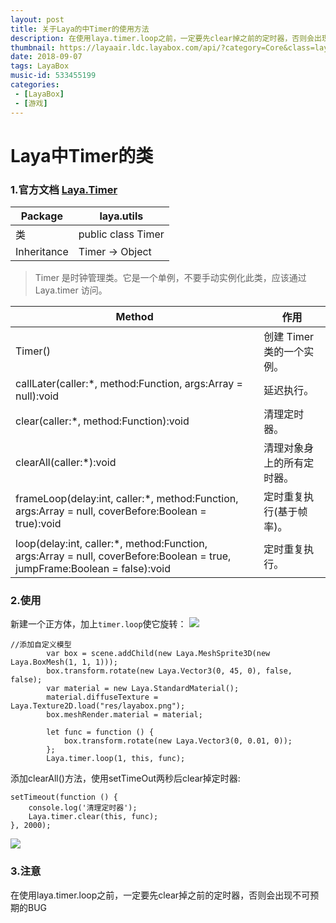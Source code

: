 ```yaml
---
layout: post
title: 关于Laya的中Timer的使用方法
description: 在使用laya.timer.loop之前，一定要先clear掉之前的定时器，否则会出现不可预期的BUG
thumbnail: https://layaair.ldc.layabox.com/api/?category=Core&class=laya.utils.Timer
date: 2018-09-07
tags: LayaBox  
music-id: 533455199
categories: 
 - [LayaBox]
 - [游戏]
--- 
```



# Laya中Timer的类

### 1.官方文档 [Laya.Timer](https://layaair.ldc.layabox.com/api/?category=Core&class=laya.utils.Timer)

| Package | laya.utils |
| --- | --- |
| 类 | public class Timer |
| Inheritance | Timer → Object |

> Timer 是时钟管理类。它是一个单例，不要手动实例化此类，应该通过 Laya.timer 访问。

|Method| 作用 |
| --- | --- |
|Timer()| 创建 Timer 类的一个实例。 |
|callLater(caller:*, method:Function, args:Array = null):void| 延迟执行。 |
|clear(caller:*, method:Function):void| 清理定时器。 |
|clearAll(caller:*):void| 清理对象身上的所有定时器。|
|frameLoop(delay:int, caller:*, method:Function, args:Array = null, coverBefore:Boolean = true):void|定时重复执行(基于帧率)。||frameOnce(delay:int, caller:*, method:Function, args:Array = null, coverBefore:Boolean = true):void|定时执行一次(基于帧率)。|
|loop(delay:int, caller:*, method:Function, args:Array = null, coverBefore:Boolean = true, jumpFrame:Boolean = false):void|定时重复执行。||once(delay:int, caller:*, method:Function, args:Array = null, coverBefore:Boolean = true):void|定时执行一次。||runCallLater(caller:*, method:Function):void| 立即执行 callLater 。|| runTimer(caller:*, method:Function):void|立即提前执行定时器，执行之后从队列中删除||toString():String|返回统计信息。|

### 2.使用

新建一个正方体，加上`timer.loop`使它旋转：
![](https://es-blogimg.oss-cn-hangzhou.aliyuncs.com/img/20180907210029.gif)
```
//添加自定义模型
        var box = scene.addChild(new Laya.MeshSprite3D(new Laya.BoxMesh(1, 1, 1)));
        box.transform.rotate(new Laya.Vector3(0, 45, 0), false, false);
        var material = new Laya.StandardMaterial();
        material.diffuseTexture = Laya.Texture2D.load("res/layabox.png");
        box.meshRender.material = material;

        let func = function () {
            box.transform.rotate(new Laya.Vector3(0, 0.01, 0));
        };
        Laya.timer.loop(1, this, func);
```

添加clearAll()方法，使用setTimeOut两秒后clear掉定时器:

```
setTimeout(function () {
    console.log('清理定时器');
    Laya.timer.clear(this, func);
}, 2000);
```

![](https://es-blogimg.oss-cn-hangzhou.aliyuncs.com/img/20180907210514.gif)

### 3.注意

在使用laya.timer.loop之前，一定要先clear掉之前的定时器，否则会出现不可预期的BUG